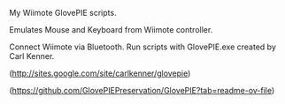 My Wiimote GlovePIE scripts.

Emulates Mouse and Keyboard from Wiimote controller.

Connect Wiimote via Bluetooth. Run scripts with GlovePIE.exe created by Carl Kenner.

(http://sites.google.com/site/carlkenner/glovepie)

(https://github.com/GlovePIEPreservation/GlovePIE?tab=readme-ov-file)
